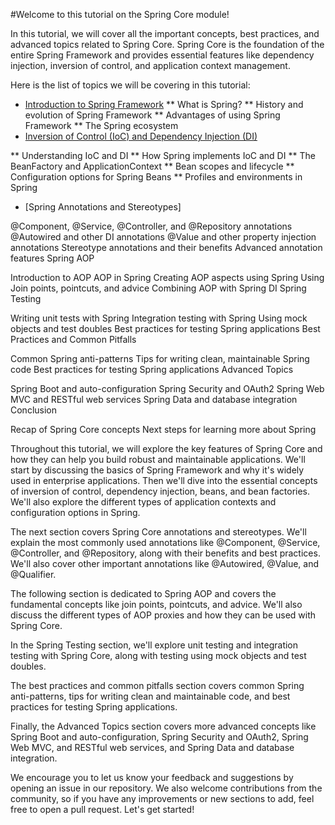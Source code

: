 #Welcome to this tutorial on the Spring Core module! 

In this tutorial, we will cover all the important concepts, best practices, and advanced topics related to Spring Core. Spring Core is the foundation of the entire Spring Framework and provides essential features like dependency injection, inversion of control, and application context management.

Here is the list of topics we will be covering in this tutorial:

* [Introduction to Spring Framework](#)
  ** What is Spring?
  ** History and evolution of Spring Framework
  ** Advantages of using Spring Framework
  ** The Spring ecosystem
* [Inversion of Control (IoC) and Dependency Injection (DI)](#)

** Understanding IoC and DI
** How Spring implements IoC and DI
** The BeanFactory and ApplicationContext
** Bean scopes and lifecycle
** Configuration options for Spring Beans
** Profiles and environments in Spring
* [Spring Annotations and Stereotypes]

@Component, @Service, @Controller, and @Repository annotations
@Autowired and other DI annotations
@Value and other property injection annotations
Stereotype annotations and their benefits
Advanced annotation features
Spring AOP

Introduction to AOP
AOP in Spring
Creating AOP aspects using Spring
Using Join points, pointcuts, and advice
Combining AOP with Spring DI
Spring Testing

Writing unit tests with Spring
Integration testing with Spring
Using mock objects and test doubles
Best practices for testing Spring applications
Best Practices and Common Pitfalls

Common Spring anti-patterns
Tips for writing clean, maintainable Spring code
Best practices for testing Spring applications
Advanced Topics

Spring Boot and auto-configuration
Spring Security and OAuth2
Spring Web MVC and RESTful web services
Spring Data and database integration
Conclusion

Recap of Spring Core concepts
Next steps for learning more about Spring

Throughout this tutorial, we will explore the key features of Spring Core and how they can help you build robust and maintainable applications. We'll start by discussing the basics of Spring Framework and why it's widely used in enterprise applications. Then we'll dive into the essential concepts of inversion of control, dependency injection, beans, and bean factories. We'll also explore the different types of application contexts and configuration options in Spring.

The next section covers Spring Core annotations and stereotypes. We'll explain the most commonly used annotations like @Component, @Service, @Controller, and @Repository, along with their benefits and best practices. We'll also cover other important annotations like @Autowired, @Value, and @Qualifier.

The following section is dedicated to Spring AOP and covers the fundamental concepts like join points, pointcuts, and advice. We'll also discuss the different types of AOP proxies and how they can be used with Spring Core.

In the Spring Testing section, we'll explore unit testing and integration testing with Spring Core, along with testing using mock objects and test doubles.

The best practices and common pitfalls section covers common Spring anti-patterns, tips for writing clean and maintainable code, and best practices for testing Spring applications.

Finally, the Advanced Topics section covers more advanced concepts like Spring Boot and auto-configuration, Spring Security and OAuth2, Spring Web MVC, and RESTful web services, and Spring Data and database integration.

We encourage you to let us know your feedback and suggestions by opening an issue in our repository. We also welcome contributions from the community, so if you have any improvements or new sections to add, feel free to open a pull request. Let's get started!
